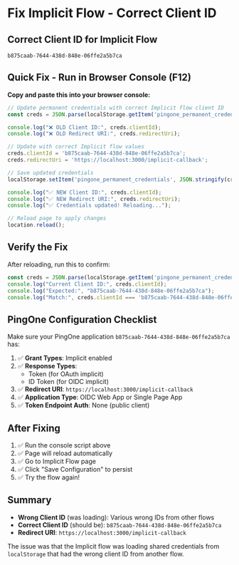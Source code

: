 # Fix Implicit Flow - Correct Client ID

## Correct Client ID for Implicit Flow
```
b875caab-7644-438d-848e-06ffe2a5b7ca
```

## Quick Fix - Run in Browser Console (F12)

**Copy and paste this into your browser console:**

```javascript
// Update permanent credentials with correct Implicit flow client ID
const creds = JSON.parse(localStorage.getItem('pingone_permanent_credentials') || '{}');

console.log("❌ OLD Client ID:", creds.clientId);
console.log("❌ OLD Redirect URI:", creds.redirectUri);

// Update with correct Implicit flow values
creds.clientId = 'b875caab-7644-438d-848e-06ffe2a5b7ca';
creds.redirectUri = 'https://localhost:3000/implicit-callback';

// Save updated credentials
localStorage.setItem('pingone_permanent_credentials', JSON.stringify(creds));

console.log("✅ NEW Client ID:", creds.clientId);
console.log("✅ NEW Redirect URI:", creds.redirectUri);
console.log("✅ Credentials updated! Reloading...");

// Reload page to apply changes
location.reload();
```

## Verify the Fix

After reloading, run this to confirm:

```javascript
const creds = JSON.parse(localStorage.getItem('pingone_permanent_credentials') || '{}');
console.log("Current Client ID:", creds.clientId);
console.log("Expected:", "b875caab-7644-438d-848e-06ffe2a5b7ca");
console.log("Match:", creds.clientId === 'b875caab-7644-438d-848e-06ffe2a5b7ca' ? '✅ CORRECT' : '❌ WRONG');
```

## PingOne Configuration Checklist

Make sure your PingOne application `b875caab-7644-438d-848e-06ffe2a5b7ca` has:

1. ✅ **Grant Types**: Implicit enabled
2. ✅ **Response Types**: 
   - Token (for OAuth implicit)
   - ID Token (for OIDC implicit)
3. ✅ **Redirect URI**: `https://localhost:3000/implicit-callback`
4. ✅ **Application Type**: OIDC Web App or Single Page App
5. ✅ **Token Endpoint Auth**: None (public client)

## After Fixing

1. ✅ Run the console script above
2. ✅ Page will reload automatically
3. ✅ Go to Implicit Flow page
4. ✅ Click "Save Configuration" to persist
5. ✅ Try the flow again!

## Summary

- **Wrong Client ID** (was loading): Various wrong IDs from other flows
- **Correct Client ID** (should be): `b875caab-7644-438d-848e-06ffe2a5b7ca`
- **Redirect URI**: `https://localhost:3000/implicit-callback`

The issue was that the Implicit flow was loading shared credentials from `localStorage` that had the wrong client ID from another flow.

